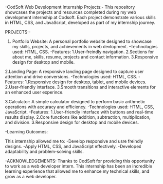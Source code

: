 -CodSoft Web Development Internship Projects:-
This repository showcases the projects and resources completed during my web development internship at Codsoft. Each project demonstrate various skills in HTML, CSS, and JavaScript, developed as part of my internship journey.

PROJECTS:-

1. Portfolio Website:
A personal portfolio website designed to showcase my skills, projects, and achievements in web devlopment.
-Technologies used: HTML, CSS.
-Features:
  1.User-freindly navigation.
  2.Sections for about me, skills, resume, projects and contact information.
  3.Responsive design for desktop and mobile.

2.Landing Page:
A responsive landing page designed to capture user attention and drive conversions.
-Technologies used: HTML, CSS.
-Features:
  1.Responsive design for desktop, tablet, and mobile devices.
  2.User-friendly interface.
  3.Smooth transitions and interactive elements for an enhanced user experince.

3.Calculator:
A simple calculator designed to perform basic arithmetic operations with accuracy and efficiency.
-Technologies used: HTML, CSS, JavaScript.
-Features:
  1.User-friendly interface with buttons and real-time results display.
  2.Core functions like addition, subtraction, multiplication, and division.
  3.Responsive design for desktop and mobile devices.

-Learning Outcomes:

This internship allowed me to:
-Develop responsive and usre freindly designs.
-Apply HTML, CSS, and JavaScript effectively.
-Developed adaptability and problem-solving skills.

-ACKNOWLEDGEMENTS:
Thanks to CodSoft for providing this opportunity to work as a web developer intern. This internship has been an incredible learning experience that allowed me to enhance my technical skills,
and grow as a web developer.


